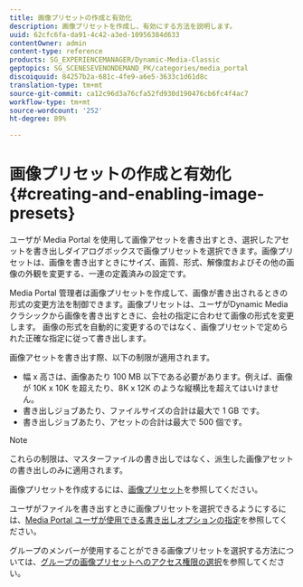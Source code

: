 ```yaml
---
title: 画像プリセットの作成と有効化
description: 画像プリセットを作成し、有効にする方法を説明します。
uuid: 62cfc6fa-da91-4c42-a3ed-10956384d633
contentOwner: admin
content-type: reference
products: SG_EXPERIENCEMANAGER/Dynamic-Media-Classic
geptopics: SG_SCENESEVENONDEMAND_PK/categories/media_portal
discoiquuid: 84257b2a-681c-4fe9-a6e5-3633c1d61d8c
translation-type: tm+mt
source-git-commit: ca12c96d3a76cfa52fd930d190476cb6fc4f4ac7
workflow-type: tm+mt
source-wordcount: '252'
ht-degree: 89%

---
```



# 画像プリセットの作成と有効化{#creating-and-enabling-image-presets}

ユーザが Media Portal を使用して画像アセットを書き出すとき、選択したアセットを書き出しダイアログボックスで画像プリセットを選択できます。画像プリセットは、画像を書き出すときにサイズ、画質、形式、解像度およびその他の画像の外観を変更する、一連の定義済みの設定です。

Media Portal 管理者は画像プリセットを作成して、画像が書き出されるときの形式の変更方法を制御できます。画像プリセットは、ユーザがDynamic Mediaクラシックから画像を書き出すときに、会社の指定に合わせて画像の形式を変更します。 画像の形式を自動的に変更するのではなく、画像プリセットで定められた正確な指定に従って書き出します。

画像アセットを書き出す際、以下の制限が適用されます。

* 幅 x 高さは、画像あたり 100 MB 以下である必要があります。例えば、画像が 10K x 10K を超えたり、8K x 12K のような縦横比を超えてはいけません。
* 書き出しジョブあたり、ファイルサイズの合計は最大で 1 GB です。
* 書き出しジョブあたり、アセットの合計は最大で 500 個です。

>[!NOTE]
>
>これらの制限は、マスターファイルの書き出しではなく、派生した画像アセットの書き出しのみに適用されます。

画像プリセットを作成するには、[画像プリセット](application-setup.md#image_presets)を参照してください。

ユーザがファイルを書き出すときに画像プリセットを選択できるようにするには、[Media Portal ユーザが使用できる書き出しオプションの指定](specifying-export-options-available-media.md#specifying_export_options_available_to_media_portal_users)を参照してください。

グループのメンバーが使用することができる画像プリセットを選択する方法については、[グループの画像プリセットへのアクセス権限の選択](creating-media-portal-groups.md#choosing_image_preset_access_permissions_for_a_group)を参照してください。
